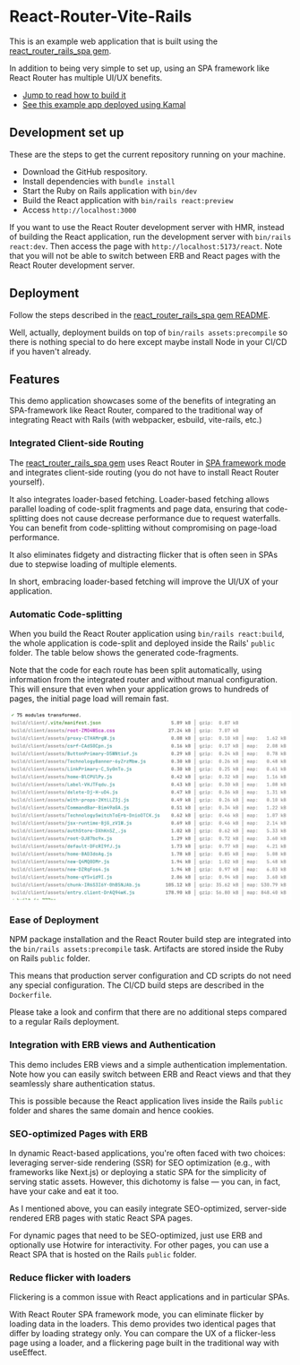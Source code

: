 # React-Router-Vite-Rails

This is an example web application that is built using the [react_router_rails_spa gem](https://rubygems.org/gems/react_router_rails_spa).

In addition to being very simple to set up, using an SPA framework like React Router has multiple UI/UX benefits.  

- [Jump to read how to build it](#how-it-is-built)
- [See this example app deployed using Kamal](https://rrrails.castle104.com)

## Development set up

These are the steps to get the current repository running on your machine.

* Download the GitHub respository.
* Install dependencies with `bundle install`
* Start the Ruby on Rails application with `bin/dev`
* Build the React application with `bin/rails react:preview`
* Access `http://localhost:3000`

If you want to use the React Router development server with HMR, instead of building the React application, run the development server with `bin/rails react:dev`.
Then access the page with `http://localhost:5173/react`.
Note that you will not be able to switch between ERB and React pages with the React Router development server.

## Deployment

Follow the steps
described in the [react_router_rails_spa gem README](https://github.com/naofumi/react_router_rails_spa).

Well, actually,
deployment builds on top of `bin/rails assets:precompile`
so there is nothing special to do here except maybe install Node in your CI/CD if you haven't already.

## Features

This demo application showcases some of the benefits
of integrating an SPA-framework like React Router, compared to the traditional way of integrating React with Rails
(with webpacker, esbuild, vite-rails, etc.)

### Integrated Client-side Routing

The [react_router_rails_spa gem](https://github.com/naofumi/react_router_rails_spa) uses React Router in [SPA framework mode](https://reactrouter.com/how-to/spa)
and integrates client-side routing (you do not have to install React Router yourself).

It also integrates loader-based fetching.
Loader-based fetching allows parallel loading of code-split fragments and page data,
ensuring that code-splitting does not cause decrease performance due to request waterfalls.
You can benefit from code-splitting without compromising on page-load performance.

It also eliminates fidgety and distracting flicker that is often seen in SPAs due to stepwise loading of multiple elements.

In short, embracing loader-based fetching will improve the UI/UX of your application.

### Automatic Code-splitting

When you build the React Router application using `bin/rails react:build`, the whole application is code-split and deployed inside the Rails' `public` folder. 
The table below shows the generated code-fragments.

Note that the code for each route has been split automatically, using information from the integrated router and without manual configuration.
This will ensure that even when your application grows to hundreds of pages, the initial page load will remain fast.

![Code Splitting](documentation/images/assets-compiled.png)

### Ease of Deployment

NPM package installation and the React Router build step are integrated into the `bin/rails assets:precompile` task.
Artifacts are stored inside the Ruby on Rails `public` folder.

This means that production server configuration and CD scripts do not need any special configuration.
The CI/CD build steps are described in the `Dockerfile`.

Please take a look and confirm that there are no additional steps compared to a regular Rails deployment.

### Integration with ERB views and Authentication

This demo includes ERB views and a simple authentication implementation.
Note how you can easily switch between ERB and React views and that they seamlessly share authentication status.

This is possible because the React application lives inside the Rails `public` folder
and shares the same domain and hence cookies. 

### SEO-optimized Pages with ERB

In dynamic React-based applications, you're often faced with two choices:
leveraging server-side rendering (SSR) for SEO optimization (e.g., with frameworks like Next.js)
or deploying a static SPA for the simplicity of serving static assets.
However, this dichotomy is false — you can, in fact, have your cake and eat it too.

As I mentioned above, you can easily integrate SEO-optimized, server-side rendered ERB pages with static React SPA pages.

For dynamic pages that need to be SEO-optimized, just use ERB and optionally use Hotwire for interactivity.
For other pages, you can use a React SPA that is hosted on the Rails `public` folder.

### Reduce flicker with loaders

Flickering is a common issue with React applications and in particular SPAs.

With React Router SPA framework mode, you can eliminate flicker by loading data in the loaders.
This demo provides two identical pages that differ by loading strategy only.
You can compare the UX of a flicker-less page using a loader,
and a flickering page built in the traditional way with useEffect.
